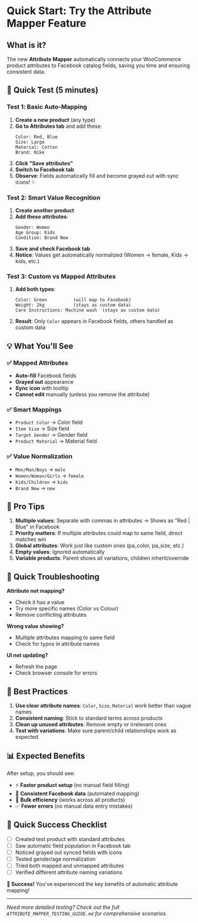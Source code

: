 # Quick Start: Try the Attribute Mapper Feature

## What is it?
The new **Attribute Mapper** automatically connects your WooCommerce product attributes to Facebook catalog fields, saving you time and ensuring consistent data.

## 🚀 Quick Test (5 minutes)

### Test 1: Basic Auto-Mapping
1. **Create a new product** (any type)
2. **Go to Attributes tab** and add these:
   ```
   Color: Red, Blue
   Size: Large
   Material: Cotton
   Brand: Nike
   ```
3. **Click "Save attributes"**
4. **Switch to Facebook tab** 
5. **Observe**: Fields automatically fill and become grayed out with sync icons! ✨

### Test 2: Smart Value Recognition
1. **Create another product**
2. **Add these attributes**:
   ```
   Gender: Women
   Age Group: Kids  
   Condition: Brand New
   ```
3. **Save and check Facebook tab**
4. **Notice**: Values get automatically normalized (Women → female, Kids → kids, etc.)

### Test 3: Custom vs Mapped Attributes
1. **Add both types**:
   ```
   Color: Green          (will map to Facebook)
   Weight: 2kg           (stays as custom data)
   Care Instructions: Machine wash  (stays as custom data)
   ```
2. **Result**: Only `Color` appears in Facebook fields, others handled as custom data

## 💡 What You'll See

### ✅ Mapped Attributes
- **Auto-fill** Facebook fields
- **Grayed out** appearance  
- **Sync icon** with tooltip
- **Cannot edit** manually (unless you remove the attribute)

### ✅ Smart Mappings
- `Product Color` → Color field
- `Item Size` → Size field  
- `Target Gender` → Gender field
- `Product Material` → Material field

### ✅ Value Normalization
- `Men/Man/Boys` → `male`
- `Women/Woman/Girls` → `female` 
- `Kids/Children` → `kids`
- `Brand New` → `new`

## 🔧 Pro Tips

1. **Multiple values**: Separate with commas in attributes → Shows as "Red | Blue" in Facebook
2. **Priority matters**: If multiple attributes could map to same field, direct matches win
3. **Global attributes**: Work just like custom ones (pa_color, pa_size, etc.)
4. **Empty values**: Ignored automatically
5. **Variable products**: Parent shows all variations, children inherit/override

## 🚨 Quick Troubleshooting

**Attribute not mapping?**
- Check it has a value
- Try more specific names (Color vs Colour)
- Remove conflicting attributes

**Wrong value showing?**
- Multiple attributes mapping to same field
- Check for typos in attribute names

**UI not updating?**
- Refresh the page
- Check browser console for errors

## 🎯 Best Practices

1. **Use clear attribute names**: `Color`, `Size`, `Material` work better than vague names
2. **Consistent naming**: Stick to standard terms across products
3. **Clean up unused attributes**: Remove empty or irrelevant ones
4. **Test with variations**: Make sure parent/child relationships work as expected

## 📊 Expected Benefits

After setup, you should see:
- ⚡ **Faster product setup** (no manual field filling)
- 🎯 **Consistent Facebook data** (automated mapping)
- 🔄 **Bulk efficiency** (works across all products)
- ✅ **Fewer errors** (no manual data entry mistakes)

## 📝 Quick Success Checklist

- [ ] Created test product with standard attributes  
- [ ] Saw automatic field population in Facebook tab
- [ ] Noticed grayed out synced fields with icons
- [ ] Tested gender/age normalization
- [ ] Tried both mapped and unmapped attributes
- [ ] Verified different attribute naming variations

**🎉 Success!** You've experienced the key benefits of automatic attribute mapping!

---

*Need more detailed testing? Check out the full `ATTRIBUTE_MAPPER_TESTING_GUIDE.md` for comprehensive scenarios.* 